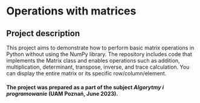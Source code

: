 # Operations with matrices

## Project description

This project aims to demonstrate how to perform basic matrix operations in Python without using the NumPy library. The repository includes code that implements the Matrix class and enables operations such as addition, multiplication, determinant, transpose, inverse, and trace calculation. You can display the entire matrix or its specific row/column/element.

#### The project was prepared as a part of the subject  *Algorytmy i programowanie* (UAM Poznań, June 2023).
